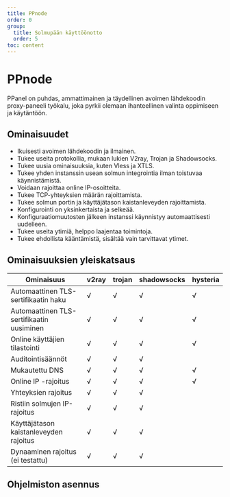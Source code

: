 ```yaml
---
title: PPnode
order: 0
group: 
  title: Solmupään käyttöönotto
  order: 5
toc: content
---
```


# PPnode

PPanel on puhdas, ammattimainen ja täydellinen avoimen lähdekoodin proxy-paneeli työkalu, joka pyrkii olemaan ihanteellinen valinta oppimiseen ja käytäntöön.

## Ominaisuudet

- Ikuisesti avoimen lähdekoodin ja ilmainen.
- Tukee useita protokollia, mukaan lukien V2ray, Trojan ja Shadowsocks.
- Tukee uusia ominaisuuksia, kuten Vless ja XTLS.
- Tukee yhden instanssin usean solmun integrointia ilman toistuvaa käynnistämistä.
- Voidaan rajoittaa online IP-osoitteita.
- Tukee TCP-yhteyksien määrän rajoittamista.
- Tukee solmun portin ja käyttäjätason kaistanleveyden rajoittamista.
- Konfigurointi on yksinkertaista ja selkeää.
- Konfiguraatiomuutosten jälkeen instanssi käynnistyy automaattisesti uudelleen.
- Tukee useita ytimiä, helppo laajentaa toimintoja.
- Tukee ehdollista kääntämistä, sisältää vain tarvittavat ytimet.

## Ominaisuuksien yleiskatsaus

| Ominaisuus          | v2ray | trojan | shadowsocks | hysteria |
| ------------------- | ----- | ------ | ----------- | -------- |
| Automaattinen TLS-sertifikaatin haku | √     | √      | √           | √        |
| Automaattinen TLS-sertifikaatin uusiminen | √     | √      | √           | √        |
| Online käyttäjien tilastointi      | √     | √      | √           | √        |
| Auditointisäännöt        | √     | √      | √           |          |
| Mukautettu DNS     | √     | √      | √           | √        |
| Online IP -rajoitus    | √     | √      | √           | √        |
| Yhteyksien rajoitus       | √     | √      | √           |          |
| Ristiin solmujen IP-rajoitus   | √     | √      | √           |          |
| Käyttäjätason kaistanleveyden rajoitus    | √     | √      | √           |          |
| Dynaaminen rajoitus (ei testattu)   | √     | √      | √           |          |

## Ohjelmiston asennus

